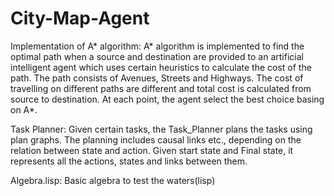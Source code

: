 # City-Map-Agent
Implementation of A* algorithm:
  A* algorithm is implemented to find the optimal path when a source and destination are provided to an artificial intelligent agent 
  which uses certain heuristics to calculate the cost of the path. 
  The path consists of Avenues, Streets and Highways.
  The cost of travelling on different paths are different and total cost is calculated from source to destination.
  At each point, the agent select the best choice basing on A*.
  
Task Planner:
  Given certain tasks, the Task_Planner plans the tasks using plan graphs. 
  The planning includes causal links etc., depending on the relation between state and action. 
  Given start state and Final state, it represents all the actions, states and links between them.
  
Algebra.lisp:
  Basic algebra to test the waters(lisp)
  
